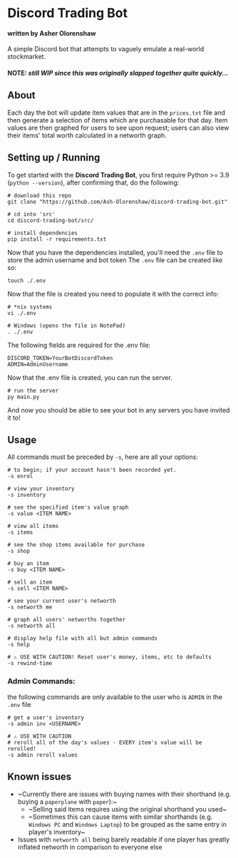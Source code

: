 # Discord Trading Bot

#### written by Asher Olorenshaw

A simple Discord bot that attempts to vaguely emulate a real-world stockmarket.

#### NOTE: *still WIP since this was originally slapped together quite quickly...*

## About

Each day the bot will update item values that are in the `prices.txt` file and then generate a selection of items which are purchasable for that day.
Item values are then graphed for users to see upon request; users can also view their items' total worth calculated in a networth graph.

## Setting up / Running

To get started with the **Discord Trading Bot**, you first require Python >= 3.9 (`python --version`), after confirming that, do the following:

```nu-script
# download this repo
git clone "https://github.com/Ash-Olorenshaw/discord-trading-bot.git"

# cd into 'src'
cd discord-trading-bot/src/

# install dependencies
pip install -r requirements.txt
```

Now that you have the dependencies installed, you'll need the `.env` file to store the admin username and bot token
The `.env` file can be created like so:

```nu-script
touch ./.env
```

Now that the file is created you need to populate it with the correct info:

```nu-script
# *nix systems
vi ./.env

# Windows (opens the file in NotePad)
. ./.env
```

The following fields are required for the .env file:

```pwsh
DISCORD_TOKEN=YourBotDiscordToken
ADMIN=AdminUsername
```

Now that the .env file is created, you can run the server.

```nu-script
# run the server
py main.py
```

And now you should be able to see your bot in any servers you have invited it to!

## Usage

All commands must be preceded by `-s`, here are all your options:

```nu-script
# to begin; if your account hasn't been recorded yet.
-s enrol

# view your inventory
-s inventory

# see the specified item's value graph
-s value <ITEM NAME>

# view all items
-s items 

# see the shop items available for purchase
-s shop

# buy an item
-s buy <ITEM NAME>

# sell an item
-s sell <ITEM NAME>

# see your current user's networth
-s networth me 

# graph all users' networths together
-s networth all

# display help file with all but admin commands
-s help

# ⚠️ USE WITH CAUTION! Reset user's money, items, etc to defaults
-s rewind-time
```

### Admin Commands:

the following commands are only available to the user who is `ADMIN` in the `.env` file

```nu-script
# get a user's inventory
-s admin inv <USERNAME>

# ⚠️ USE WITH CAUTION
# reroll all of the day's values - EVERY item's value will be rerolled!
-s admin reroll values
```

## Known issues

- ~Currently there are issues with buying names with their shorthand (e.g. buying a `paperplane` with `paper`):~
  - ~Selling said items requires using the original shorthand you used~ 
  - ~Sometimes this can cause items with similar shorthands (e.g. `Windows PC` and `Windows Laptop`) to be grouped as the same entry in player's inventory~ 
- Issues with `networth all` being barely readable if one player has greatly inflated networth in comparison to everyone else
